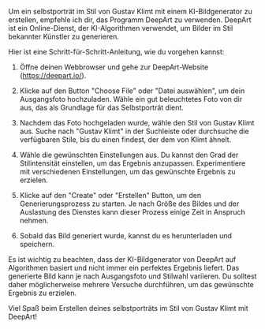 Um ein selbstporträt im Stil von Gustav Klimt mit einem KI-Bildgenerator zu erstellen, empfehle ich dir, das Programm DeepArt zu verwenden. DeepArt ist ein Online-Dienst, der KI-Algorithmen verwendet, um Bilder im Stil bekannter Künstler zu generieren.

Hier ist eine Schritt-für-Schritt-Anleitung, wie du vorgehen kannst:

1. Öffne deinen Webbrowser und gehe zur DeepArt-Website (https://deepart.io/).

2. Klicke auf den Button "Choose File" oder "Datei auswählen", um dein Ausgangsfoto hochzuladen. Wähle ein gut beleuchtetes Foto von dir aus, das als Grundlage für das Selbstporträt dient.

3. Nachdem das Foto hochgeladen wurde, wähle den Stil von Gustav Klimt aus. Suche nach "Gustav Klimt" in der Suchleiste oder durchsuche die verfügbaren Stile, bis du einen findest, der dem von Klimt ähnelt.

4. Wähle die gewünschten Einstellungen aus. Du kannst den Grad der Stilintensität einstellen, um das Ergebnis anzupassen. Experimentiere mit verschiedenen Einstellungen, um das gewünschte Ergebnis zu erzielen.

5. Klicke auf den "Create" oder "Erstellen" Button, um den Generierungsprozess zu starten. Je nach Größe des Bildes und der Auslastung des Dienstes kann dieser Prozess einige Zeit in Anspruch nehmen.

6. Sobald das Bild generiert wurde, kannst du es herunterladen und speichern.

Es ist wichtig zu beachten, dass der KI-Bildgenerator von DeepArt auf Algorithmen basiert und nicht immer ein perfektes Ergebnis liefert. Das generierte Bild kann je nach Ausgangsfoto und Stilwahl variieren. Du solltest daher möglicherweise mehrere Versuche durchführen, um das gewünschte Ergebnis zu erzielen.

Viel Spaß beim Erstellen deines selbstporträts im Stil von Gustav Klimt mit DeepArt!